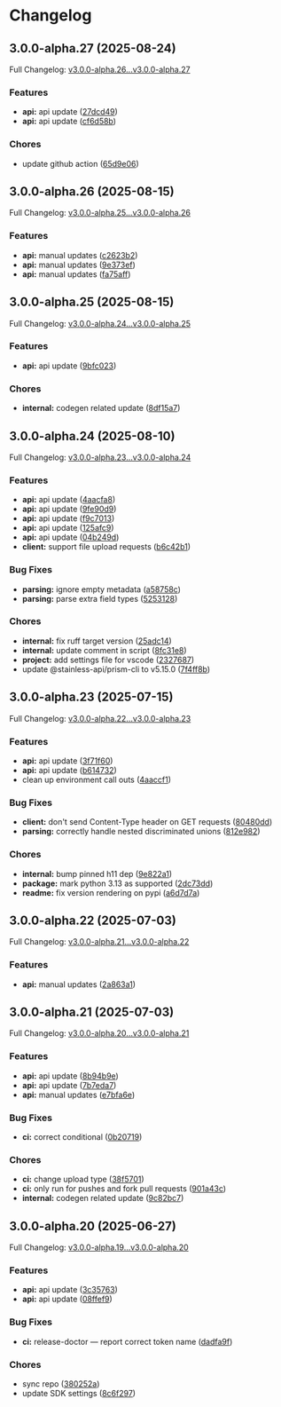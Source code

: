 # Changelog

## 3.0.0-alpha.27 (2025-08-24)

Full Changelog: [v3.0.0-alpha.26...v3.0.0-alpha.27](https://github.com/supermemoryai/python-sdk/compare/v3.0.0-alpha.26...v3.0.0-alpha.27)

### Features

* **api:** api update ([27dcd49](https://github.com/supermemoryai/python-sdk/commit/27dcd49c6bbf1c4c1bc11acc02c852a8849f158a))
* **api:** api update ([cf6d58b](https://github.com/supermemoryai/python-sdk/commit/cf6d58befc0f976222f875eb74594b64a4e36803))


### Chores

* update github action ([65d9e06](https://github.com/supermemoryai/python-sdk/commit/65d9e06acc7a7cbabefb2625c4404848681c0e03))

## 3.0.0-alpha.26 (2025-08-15)

Full Changelog: [v3.0.0-alpha.25...v3.0.0-alpha.26](https://github.com/supermemoryai/python-sdk/compare/v3.0.0-alpha.25...v3.0.0-alpha.26)

### Features

* **api:** manual updates ([c2623b2](https://github.com/supermemoryai/python-sdk/commit/c2623b2b645eefd7e2cbb5027eb5a46cee7b62eb))
* **api:** manual updates ([9e373ef](https://github.com/supermemoryai/python-sdk/commit/9e373ef0b585eb15cb04b95a1bab46c8c102970c))
* **api:** manual updates ([fa75aff](https://github.com/supermemoryai/python-sdk/commit/fa75affffb701259be14445da95c77a1cdde512b))

## 3.0.0-alpha.25 (2025-08-15)

Full Changelog: [v3.0.0-alpha.24...v3.0.0-alpha.25](https://github.com/supermemoryai/python-sdk/compare/v3.0.0-alpha.24...v3.0.0-alpha.25)

### Features

* **api:** api update ([9bfc023](https://github.com/supermemoryai/python-sdk/commit/9bfc023373df244fa4d45c12ad31fe5ca2bddc8b))


### Chores

* **internal:** codegen related update ([8df15a7](https://github.com/supermemoryai/python-sdk/commit/8df15a767ca5007ee34b4b7b1bc39e1961203c80))

## 3.0.0-alpha.24 (2025-08-10)

Full Changelog: [v3.0.0-alpha.23...v3.0.0-alpha.24](https://github.com/supermemoryai/python-sdk/compare/v3.0.0-alpha.23...v3.0.0-alpha.24)

### Features

* **api:** api update ([4aacfa8](https://github.com/supermemoryai/python-sdk/commit/4aacfa8f2e35f50ab9ac01c4ae9b5086b8dc2230))
* **api:** api update ([9fe90d9](https://github.com/supermemoryai/python-sdk/commit/9fe90d99035348910c215cb196a27390b7c595d3))
* **api:** api update ([f9c7013](https://github.com/supermemoryai/python-sdk/commit/f9c70137f404d7638d6e77dbf360a276877a55a5))
* **api:** api update ([125afc9](https://github.com/supermemoryai/python-sdk/commit/125afc957cab83c2a0c75ba003479b09e5e0f63c))
* **api:** api update ([04b249d](https://github.com/supermemoryai/python-sdk/commit/04b249d0a09d2fcbd8aecd08bcfc6ff89673fb75))
* **client:** support file upload requests ([b6c42b1](https://github.com/supermemoryai/python-sdk/commit/b6c42b10e8412ccc5dbbed23d86c36598319df00))


### Bug Fixes

* **parsing:** ignore empty metadata ([a58758c](https://github.com/supermemoryai/python-sdk/commit/a58758ce1f1ae0c87d0fa3bea43367bb2d198891))
* **parsing:** parse extra field types ([5253128](https://github.com/supermemoryai/python-sdk/commit/5253128de66dc303f8c9e4d295f133f24f770d95))


### Chores

* **internal:** fix ruff target version ([25adc14](https://github.com/supermemoryai/python-sdk/commit/25adc1412380631fa8ce53034b519e819b45dec3))
* **internal:** update comment in script ([8fc31e8](https://github.com/supermemoryai/python-sdk/commit/8fc31e8cb2058d8bb4da67c5aebbac421474c3b8))
* **project:** add settings file for vscode ([2327687](https://github.com/supermemoryai/python-sdk/commit/232768766d49d14af45667f08ad66b890cc6a230))
* update @stainless-api/prism-cli to v5.15.0 ([7f4ff8b](https://github.com/supermemoryai/python-sdk/commit/7f4ff8b2712055be8a6100a2c132b514cf7e2e6d))

## 3.0.0-alpha.23 (2025-07-15)

Full Changelog: [v3.0.0-alpha.22...v3.0.0-alpha.23](https://github.com/supermemoryai/python-sdk/compare/v3.0.0-alpha.22...v3.0.0-alpha.23)

### Features

* **api:** api update ([3f71f60](https://github.com/supermemoryai/python-sdk/commit/3f71f60954dedc0a91e1859df48c5c3ca0a47c88))
* **api:** api update ([b614732](https://github.com/supermemoryai/python-sdk/commit/b61473253183d434613b0aeb631376262d22cb0c))
* clean up environment call outs ([4aaccf1](https://github.com/supermemoryai/python-sdk/commit/4aaccf17ae31c04f3097fe04a6a081171fc725d1))


### Bug Fixes

* **client:** don't send Content-Type header on GET requests ([80480dd](https://github.com/supermemoryai/python-sdk/commit/80480dd46271dc5136f39c5ff1315555b8d51e31))
* **parsing:** correctly handle nested discriminated unions ([812e982](https://github.com/supermemoryai/python-sdk/commit/812e982cbba93e197d4cd3cf8bdfa710e7830a78))


### Chores

* **internal:** bump pinned h11 dep ([9e822a1](https://github.com/supermemoryai/python-sdk/commit/9e822a16ce8cf30791abf6384e2e3205233eeaba))
* **package:** mark python 3.13 as supported ([2dc73dd](https://github.com/supermemoryai/python-sdk/commit/2dc73dd51ac30fa4d6b2d370b7411857518c1ddd))
* **readme:** fix version rendering on pypi ([a6d7d7a](https://github.com/supermemoryai/python-sdk/commit/a6d7d7a100680cfaa03138542f60b7b7407ad347))

## 3.0.0-alpha.22 (2025-07-03)

Full Changelog: [v3.0.0-alpha.21...v3.0.0-alpha.22](https://github.com/supermemoryai/python-sdk/compare/v3.0.0-alpha.21...v3.0.0-alpha.22)

### Features

* **api:** manual updates ([2a863a1](https://github.com/supermemoryai/python-sdk/commit/2a863a166b5c39208ef910d84530a27898ed0c71))

## 3.0.0-alpha.21 (2025-07-03)

Full Changelog: [v3.0.0-alpha.20...v3.0.0-alpha.21](https://github.com/supermemoryai/python-sdk/compare/v3.0.0-alpha.20...v3.0.0-alpha.21)

### Features

* **api:** api update ([8b94b9e](https://github.com/supermemoryai/python-sdk/commit/8b94b9e043564f8daf605289683270dba97ca323))
* **api:** api update ([7b7eda7](https://github.com/supermemoryai/python-sdk/commit/7b7eda703a9d3dcf9b235a5045829c69147240c6))
* **api:** manual updates ([e7bfa6e](https://github.com/supermemoryai/python-sdk/commit/e7bfa6ef5804b758d3da98206ee643f9ae44ce0a))


### Bug Fixes

* **ci:** correct conditional ([0b20719](https://github.com/supermemoryai/python-sdk/commit/0b20719ce022a872dd7334587317235b7a5562c3))


### Chores

* **ci:** change upload type ([38f5701](https://github.com/supermemoryai/python-sdk/commit/38f5701dff0cc09b4a42d1c86e6250ed4695783d))
* **ci:** only run for pushes and fork pull requests ([901a43c](https://github.com/supermemoryai/python-sdk/commit/901a43c0c06fb8ed2ee2cfc3c56d44002b108a06))
* **internal:** codegen related update ([9c82bc7](https://github.com/supermemoryai/python-sdk/commit/9c82bc7c2fff3e85ec8a8d3278b04741bedaf7d3))

## 3.0.0-alpha.20 (2025-06-27)

Full Changelog: [v3.0.0-alpha.19...v3.0.0-alpha.20](https://github.com/supermemoryai/python-sdk/compare/v3.0.0-alpha.19...v3.0.0-alpha.20)

### Features

* **api:** api update ([3c35763](https://github.com/supermemoryai/python-sdk/commit/3c357637aab2e68e3a80e33b9f721c3a8182483a))
* **api:** api update ([08ffef9](https://github.com/supermemoryai/python-sdk/commit/08ffef95b8f7be8ce8a57ba2fe2761653cd42e5d))


### Bug Fixes

* **ci:** release-doctor — report correct token name ([dadfa9f](https://github.com/supermemoryai/python-sdk/commit/dadfa9f74851fc81e5af92e47c41115bee87aad7))


### Chores

* sync repo ([380252a](https://github.com/supermemoryai/python-sdk/commit/380252a9cb2d9c723b5c6b36a33573c462e48049))
* update SDK settings ([8c6f297](https://github.com/supermemoryai/python-sdk/commit/8c6f297fc2b8f7a6b600205a5c313767a99612cb))
